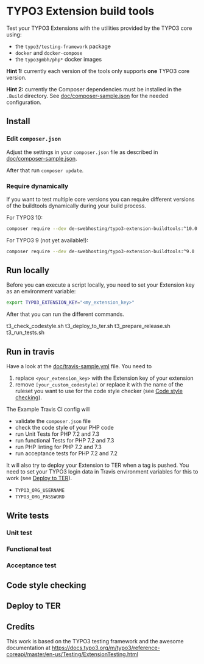 # TYPO3 Extension build tools

Test your TYPO3 Extensions with the utilities provided by the TYPO3 core using:

* the `typo3/testing-framework` package
* `docker` and `docker-compose`
* the `typo3gmbh/php*` docker images

**Hint 1:** currently each version of the tools only supports **one** TYPO3 core version.

**Hint 2:** currently the Composer dependencies must be installed in the `.Build` directory. See
[doc/composer-sample.json](doc/composer-sample.json) for the needed configuration.

## Install

### Edit `composer.json`

Adjust the settings in your `composer.json` file as described in [doc/composer-sample.json](doc/composer-sample.json).

After that run `composer update`.

### Require dynamically

If you want to test multiple core versions you can require different versions of the buildtools
dynamically during your build process.

For TYPO3 10: 

```bash
composer require --dev de-swebhosting/typo3-extension-buildtools:^10.0
```

For TYPO3 9 (not yet available!):

```bash
composer require --dev de-swebhosting/typo3-extension-buildtools:^9.0
```

## Run locally

Before you can execute a script locally, you need to set your Extension key as an environment variable:

```bash
export TYPO3_EXTENSION_KEY="<my_extension_key>"
```

After that you can run the different commands.

t3_check_codestyle.sh
t3_deploy_to_ter.sh
t3_prepare_release.sh
t3_run_tests.sh

## Run in travis

Have a look at the [doc/travis-sample.yml](doc/travis-sample.yml) file. You need to

1. replace `<your_extension_key>` with the Extension key of your extension
2. remove `[your_custom_codestyle]` or replace it with the name of the ruleset you want to use
   for the code style checker (see [Code style checking](#code-style-checking)).
   
The Example Travis CI config will

* validate the `composer.json` file
* check the code style of your PHP code
* run Unit Tests for PHP 7.2 and 7.3
* run functional Tests for PHP 7.2 and 7.3
* run PHP linting for PHP 7.2 and 7.3
* run acceptance tests for PHP 7.2 and 7.2

It will also try to deploy your Extension to TER when a tag is pushed. You need to set your TYPO3 login data
in Travis environment variables for this to work (see [Deploy to TER](#deploy-to-ter)).

* `TYPO3_ORG_USERNAME`
* `TYPO3_ORG_PASSWORD` 

## Write tests

### Unit test

### Functional test

### Acceptance test

## Code style checking

## Deploy to TER

## Credits

This work is based on the TYPO3 testing framework and the awesome documentation at
https://docs.typo3.org/m/typo3/reference-coreapi/master/en-us/Testing/ExtensionTesting.html
